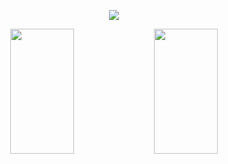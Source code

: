 <p align="center">
    <img src="https://github-readme-streak-stats.herokuapp.com/?user=surajshende247" />
</p>

<p align="center">
<img height="200rem" src="https://github-readme-stats.vercel.app/api?username=surajshende247&show_icons=true&&count_private=true&include_all_commits=true" width="45%"/>

<img height="200rem" src="https://github-readme-stats.vercel.app/api/top-langs/?username=surajshende247&layout=compact&hide=Jupyter%20NoteBook" width="45%" />


</p>
